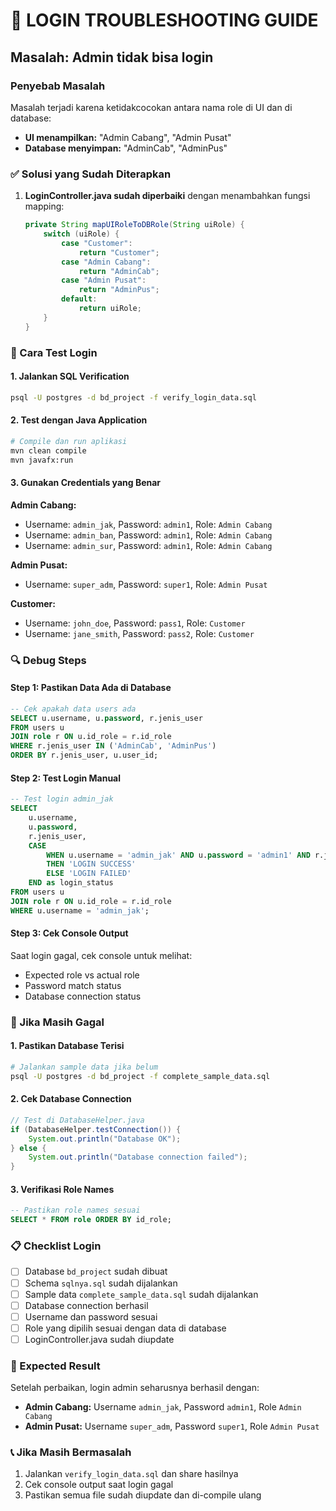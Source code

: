 # 🔐 LOGIN TROUBLESHOOTING GUIDE

## Masalah: Admin tidak bisa login

### Penyebab Masalah
Masalah terjadi karena ketidakcocokan antara nama role di UI dan di database:
- **UI menampilkan:** "Admin Cabang", "Admin Pusat"
- **Database menyimpan:** "AdminCab", "AdminPus"

### ✅ Solusi yang Sudah Diterapkan

1. **LoginController.java sudah diperbaiki** dengan menambahkan fungsi mapping:
   ```java
   private String mapUIRoleToDBRole(String uiRole) {
       switch (uiRole) {
           case "Customer":
               return "Customer";
           case "Admin Cabang":
               return "AdminCab";
           case "Admin Pusat":
               return "AdminPus";
           default:
               return uiRole;
       }
   }
   ```

### 🧪 Cara Test Login

#### 1. Jalankan SQL Verification
```bash
psql -U postgres -d bd_project -f verify_login_data.sql
```

#### 2. Test dengan Java Application
```bash
# Compile dan run aplikasi
mvn clean compile
mvn javafx:run
```

#### 3. Gunakan Credentials yang Benar

**Admin Cabang:**
- Username: `admin_jak`, Password: `admin1`, Role: `Admin Cabang`
- Username: `admin_ban`, Password: `admin1`, Role: `Admin Cabang`
- Username: `admin_sur`, Password: `admin1`, Role: `Admin Cabang`

**Admin Pusat:**
- Username: `super_adm`, Password: `super1`, Role: `Admin Pusat`

**Customer:**
- Username: `john_doe`, Password: `pass1`, Role: `Customer`
- Username: `jane_smith`, Password: `pass2`, Role: `Customer`

### 🔍 Debug Steps

#### Step 1: Pastikan Data Ada di Database
```sql
-- Cek apakah data users ada
SELECT u.username, u.password, r.jenis_user
FROM users u
JOIN role r ON u.id_role = r.id_role
WHERE r.jenis_user IN ('AdminCab', 'AdminPus')
ORDER BY r.jenis_user, u.user_id;
```

#### Step 2: Test Login Manual
```sql
-- Test login admin_jak
SELECT 
    u.username,
    u.password,
    r.jenis_user,
    CASE 
        WHEN u.username = 'admin_jak' AND u.password = 'admin1' AND r.jenis_user = 'AdminCab' 
        THEN 'LOGIN SUCCESS'
        ELSE 'LOGIN FAILED'
    END as login_status
FROM users u
JOIN role r ON u.id_role = r.id_role
WHERE u.username = 'admin_jak';
```

#### Step 3: Cek Console Output
Saat login gagal, cek console untuk melihat:
- Expected role vs actual role
- Password match status
- Database connection status

### 🚨 Jika Masih Gagal

#### 1. Pastikan Database Terisi
```bash
# Jalankan sample data jika belum
psql -U postgres -d bd_project -f complete_sample_data.sql
```

#### 2. Cek Database Connection
```java
// Test di DatabaseHelper.java
if (DatabaseHelper.testConnection()) {
    System.out.println("Database OK");
} else {
    System.out.println("Database connection failed");
}
```

#### 3. Verifikasi Role Names
```sql
-- Pastikan role names sesuai
SELECT * FROM role ORDER BY id_role;
```

### 📋 Checklist Login

- [ ] Database `bd_project` sudah dibuat
- [ ] Schema `sqlnya.sql` sudah dijalankan
- [ ] Sample data `complete_sample_data.sql` sudah dijalankan
- [ ] Database connection berhasil
- [ ] Username dan password sesuai
- [ ] Role yang dipilih sesuai dengan data di database
- [ ] LoginController.java sudah diupdate

### 🎯 Expected Result

Setelah perbaikan, login admin seharusnya berhasil dengan:
- **Admin Cabang:** Username `admin_jak`, Password `admin1`, Role `Admin Cabang`
- **Admin Pusat:** Username `super_adm`, Password `super1`, Role `Admin Pusat`

### 📞 Jika Masih Bermasalah

1. Jalankan `verify_login_data.sql` dan share hasilnya
2. Cek console output saat login gagal
3. Pastikan semua file sudah diupdate dan di-compile ulang 